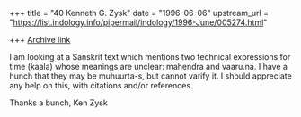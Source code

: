 +++
title = "40 Kenneth G. Zysk"
date = "1996-06-06"
upstream_url = "https://list.indology.info/pipermail/indology/1996-June/005274.html"

+++
[Archive link](https://list.indology.info/pipermail/indology/1996-June/005274.html)


I am looking at a Sanskrit text which mentions two technical expressions
for time (kaala) whose meanings are unclear: mahendra and vaaru.na. I
have a hunch that they may be muhuurta-s, but cannot varify it. I should
appreciate any help on this, with citations and/or references.

Thanks a bunch,
Ken Zysk





